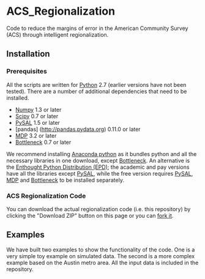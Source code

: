 # ACS_Regionalization

Code to reduce the margins of error in the American Community Survey (ACS) 
through intelligent regionalization.



## Installation

### Prerequisites

All the scripts are written for [Python](http://www.python.org/) 2.7 (earlier
versions have not been tested). There are a number of additional dependencies
that need to be installed.  

* [Numpy](http://www.scipy.org/install.html) 1.3 or later
* [Scipy](http://www.scipy.org/install.html) 0.7 or later
* [PySAL](http://pysal.org) 1.5 or later
* [pandas] (http://pandas.pydata.org) 0.11.0 or later
* [MDP](http://mdp-toolkit.sourceforge.net) 3.2 or later
* [Bottleneck](https://pypi.python.org/pypi/Bottleneck) 0.7 or later


We recommend installing [Anaconda
python](https://store.continuum.io/cshop/anaconda/) as it bundles python and
all the necessary libraries in one download, except
[Bottleneck](https://pypi.python.org/pypi/Bottleneck).  An alternative is
the [Enthought Python Distribution
(EPD)](https://www.enthought.com/products/epd/); the academic and pay versions
have all the libraries except [PySAL](http://pysal.org), while the free
version requires [PySAL](http://pysal.org),
[MDP](http://mdp-toolkit.sourceforge.net) and
[Bottleneck](https://pypi.python.org/pypi/Bottleneck) to be installed
separately. 


### ACS Regionalization Code

You can download the actual regionalization code (i.e. this repository) by
clicking the "Download ZIP" button on this page or you can [fork
it](https://help.github.com/articles/fork-a-repo).


## Examples

We have built two examples to show the functionality of the code. One is a
very simple toy example on simulated data.  The second is a more complex
example based on the Austin metro area.  All the input data is included in the
repository.




